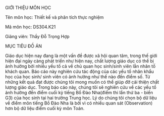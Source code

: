 GIỚI THIỆU MÔN HỌC

Tên môn học: Thiết kế và phân tích thực nghiệm

Mã môn học: DS304.K21

Giảng viên: Thầy Đỗ Trọng Hợp

MỤC TIÊU ĐỒ ÁN

Giáo dục hiện nay đang là một vấn đề được xã hội quan tâm, trong thế giới hiện đại ngày càng phát triển như hiện nay, chất lượng giáo dục có thể bị ảnh hưởng bởi nhiều yếu tố cả về chủ quan học sinh/sinh viên lẫn nhân tố khách quan. Báo cáo này nghiên cứu tác động của các yếu tố nhân khẩu học của học sinh/ sinh viên có ảnh hưởng như thế nào đến điểm số. Từ những kết quả đạt được chúng tôi mong muốn có thể giúp đỡ cải thiện chất lượng giáo dục.
Trong báo cáo này, chúng tôi sẽ nghiên cứu về các yếu tố ảnh hưởng đến điểm cuối kỳ tiếng Bồ Đào Nha(điểm thi lần thứ ba - biến G3) của học sinh tại hai trường Trung học. Lý do chúng tôi chọn bộ dữ liệu về điểm môn tiếng Bồ Đào Nha là bởi vì có nhiều quan sát (Observation) hơn bộ dữ liệu điểm cuối kỳ môn Toán.

